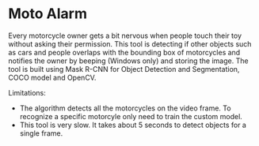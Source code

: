 # Moto Alarm

Every motorcycle owner gets a bit nervous when people touch their toy without asking their permission. This tool is detecting if other objects such as cars and people overlaps with the bounding box of motorcycles and notifies the owner by beeping (Windows only) and storing the image. The tool is built using Mask R-CNN for Object Detection and Segmentation, COCO model and OpenCV.

Limitations:
* The algorithm detects all the motorcycles on the video frame. To recognize a specific motorcyle only need to train the custom model.
* This tool is very slow. It takes about 5 seconds to detect objects for a single frame.
